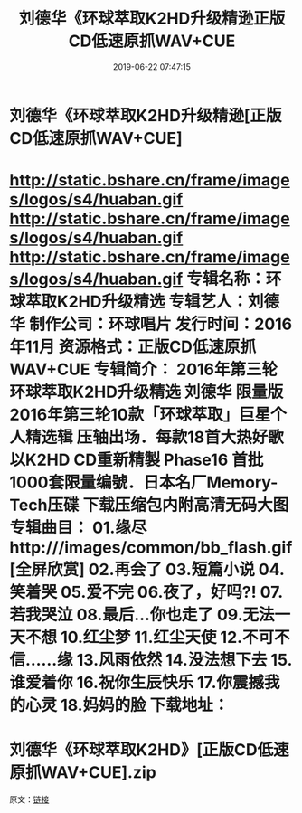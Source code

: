 ﻿---
title: 刘德华《环球萃取K2HD升级精逊正版CD低速原抓WAV+CUE
date: 2019-06-22 07:47:15
categories: WAV车载音乐、镜像
tags: 华语中文
---
# 刘德华《环球萃取K2HD升级精逊[正版CD低速原抓WAV+CUE]

http://static.bshare.cn/frame/images/logos/s4/huaban.gif
http://static.bshare.cn/frame/images/logos/s4/huaban.gif
http://static.bshare.cn/frame/images/logos/s4/huaban.gif
专辑名称：环球萃取K2HD升级精选
专辑艺人：刘德华
制作公司：环球唱片
发行时间：2016年11月
资源格式：正版CD低速原抓WAV+CUE
专辑简介：
2016年第三轮 环球萃取K2HD升级精选 刘德华 限量版
2016年第三轮10款「环球萃取」巨星个人精选辑
压轴出场．每款18首大热好歌 以K2HD CD重新精製
Phase16 首批1000套限量编號．日本名厂Memory-Tech压碟
下载压缩包内附高清无码大图
专辑曲目：
01.缘尽
http:///images/common/bb_flash.gif[全屏欣赏]
02.再会了
03.短篇小说
04.笑着哭
05.爱不完
06.夜了，好吗?!
07.若我哭泣
08.最后…你也走了
09.无法一天不想
10.红尘梦
11.红尘天使
12.不可不信……缘
13.风雨依然
14.没法想下去
15.谁爱着你
16.祝你生辰快乐
17.你震撼我的心灵
18.妈妈的脸
下载地址：
==============================
刘德华《环球萃取K2HD》[正版CD低速原抓WAV+CUE].zip
==============================
原文：[链接](https://blog.sina.com.cn/s/blog_1647c7e760102zsgf.html)